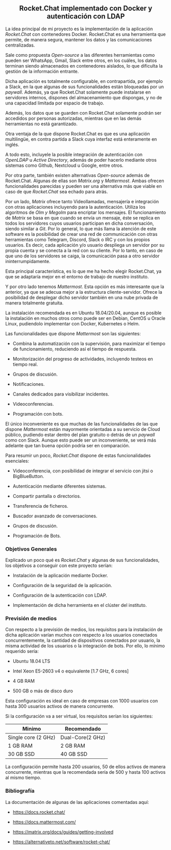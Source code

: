 <div align="center">

## Rocket.Chat implementado con Docker y autenticación con LDAP

</div>

La idea principal de mi proyecto es la implementación de la aplicación _Rocket.Chat_ con contenedores
Docker. Rocket.Chat es una herramienta que permite, de manera segura, mantener los datos y las 
comunicaciones centralizadas. 

Sale como propuesta _Open-source_ a las diferentes herramientas como pueden ser WhatsApp, Gmail, Slack
entre otros, en los cuáles, los datos terminan siendo almacenados en contenedores aislados, 
lo que dificulta la gestión de la información entrante.

Dicha aplicación es totalmente configurable, en contrapartida, por ejemplo a Slack, en la que algunas
de sus funcionalidades están bloqueadas por un _paywall_. Además, ya que Rocket.Chat solamente
puede instalarse en servidores internos, dispones del almacenamiento que dispongas, y no de una
capacidad limitada por espacio de trabajo.

Además, los datos que se guarden con Rocket.Chat solamente podrán ser accedidos por personas 
autorizadas, mientras que en las demás herramientas no está garantizado. 

Otra ventaja de la que dispone Rocket.Chat es que es una aplicación multilingüe, en contra partida a
Slack cuya interfaz está enteramente en inglés.

A todo esto, incluyele la posible integración de autenticación con _OpenLDAP_ u _Active Directory_, 
además de poder hacerlo mediante otros sistemas como Github, Nextcloud u Google, entre otros.

Por otra parte, también existen alternativas _Open-source_ además de Rocket.Chat. Algunas de ellas son 
_Matrix.org_ y _Mattermost_. Ambas ofrecen funcionalidades parecidas y pueden ser una alternativa
más que viable en caso de que _Rocket.Chat_ sea echado para atrás.

Por un lado, _Matrix_ ofrece tanto Videollamadas, mensajería e integración con otras aplicaciones
incluyendo para la autenticación. Utiliza los algoritmos de _Olm y Megolm_ para encriptar los mensajes.
El funcionamiento de _Matrix_ se basa en que cuando se envía un mensaje, éste se replica en todos los
servidores cuyos usuarios participan en dicha conversación, siendo similar a _Git_.
Por lo general, lo que más llama la atención de este software es la posibilidad de crear una red de
communicación con otras herramientas como Telegram, Discord, Slack o IRC y con los propios usuarios. 
Es decir, cada aplicación y/o usuario despliega un servidor por su propia cuenta y se conecta a la
red con su cliente. Por lo tanto, en caso de que uno de los servidores se caiga, la comunicación pasa
a otro servidor ininterrumpidamente. 

Esta principal característica, es lo que me ha hecho elegir Rocket.Chat, ya que se adaptaría mejor
en el entorno de trabajo de nuestro instituto.

Y por otro lado tenemos _Mattermost_. Esta opción es más interesante que la anterior, ya que se 
adecua mejor a la estructura cliente-servidor. Ofrece la posibilidad de desplegar dicho servidor también
en una nube privada de manera totalmente gratuita.

La instalación recomendada es en Ubuntu 18.04/20.04, aunque es posible la instalación en muchos otros
como puede ser en Debian, CentOS u Oracle Linux, pudiendolo implementar con Docker, Kubernetes o Helm.

Las funcionalidades que dispone _Mattermost_ son las siguientes:

* Combina la automatización con la supervisión, para maximizar el tiempo de funcionamiento, reduciendo
así el tiempo de respuesta.

* Monitorización del progreso de actividades, incluyendo testeos en tiempo real.

* Grupos de discusión.

* Notificaciones.

* Canales dedicados para visibilizar incidentes.

* Videoconferencias.

* Programación con bots.

El único inconveniente es que muchas de las funcionalidades de las que dispone _Mattermost_ están 
mayormente orientadas a su servicio de Cloud público, pudiendo estar dentro del plan gratuito o detrás
de un _paywall_ como con Slack. Aunque esto puede ser un inconveniente, se verá más adelante que tan
buena opción podría ser en comparación.

Para resumir un poco, _Rocket.Chat_ dispone de estas funcionalidades esenciales:

* Videoconferencia, con posibilidad de integrar el servicio con jitsi o BigBlueButton.

* Autenticación mediante diferentes sistemas.

* Compartir pantalla o directorios.

* Transferencia de ficheros.

* Buscador avanzado de conversaciones.

* Grupos de discusión.

* Programación de Bots.

### Objetivos Generales


Explicado un poco qué es _Rocket.Chat_ y algunas de sus funcionalidades, los objetivos a conseguir
con este proyecto serían:

* Instalación de la aplicación mediante Docker.

* Configuración de la seguridad de la aplicación.

* Configuración de la autenticación con LDAP.

* Implementación de dicha herramienta en el clúster del instituto.


### Previsión de medios

Con respecto a la previsión de medios, los requisitos para la instalación de dicha aplicación 
varían muchos con respecto a los usuarios conectados concurrentemente, la cantidad de  dispositivos 
conectados por usuario, la misma actividad de los usuarios o la integración de bots. Por ello,
lo mínimo requerido sería:

* Ubuntu 18.04 LTS

* Intel Xeon E5-2603 v4 o equivalente [1.7 GHz, 6 cores]

* 4 GB RAM

* 500 GB o más de disco duro

Esta configuración es ideal en caso de empresas con 1000 usuarios con hasta 300 usuarios activos de
manera concurrente.


Si la configuración va a ser virtual, los requisitos serían los siguientes:

|Minimo | Recomendado|
|-------|------------|
|Single core (2 GHz)|Dual-Core(2 GHz)|
|1 GB RAM|2 GB RAM|
|30 GB SSD|40 GB SSD|

La configuración permite hasta 200 usuarios, 50 de ellos activos de manera concurrente, mientras que la
recomendada sería de 500 y hasta 100 activos al mismo tiempo.

### Bibliografía

La documentación de algunas de las aplicaciones comentadas aquí:

* https://docs.rocket.chat/

* https://docs.mattermost.com/

* https://matrix.org/docs/guides/getting-involved

* https://alternativeto.net/software/rocket-chat/
